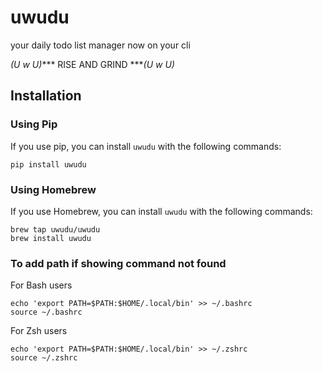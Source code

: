 # uwudu

your daily todo list manager now on your cli

*(U w U)**** RISE AND GRIND ****(U w U)*

## Installation
### Using Pip

If you use pip, you can install `uwudu` with the following commands:

```shell
pip install uwudu 
```

### Using Homebrew

If you use Homebrew, you can install `uwudu` with the following commands:

```shell
brew tap uwudu/uwudu
brew install uwudu
```

### To add path if showing command not found

For Bash users
```shell
echo 'export PATH=$PATH:$HOME/.local/bin' >> ~/.bashrc
source ~/.bashrc
```

For Zsh users
```shell
echo 'export PATH=$PATH:$HOME/.local/bin' >> ~/.zshrc
source ~/.zshrc
```

